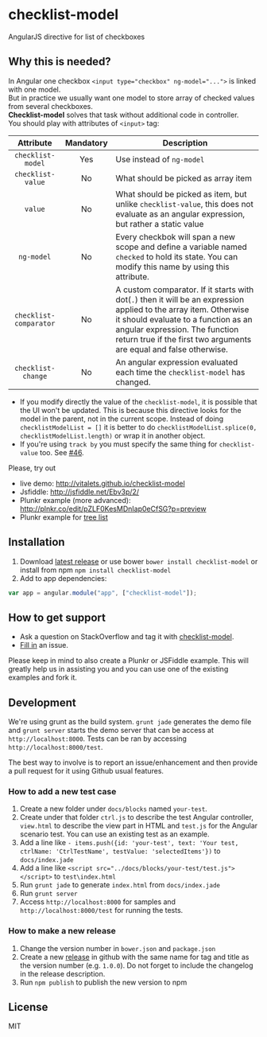# checklist-model
AngularJS directive for list of checkboxes

## Why this is needed?  
In Angular one checkbox `<input type="checkbox" ng-model="...">` is linked 
with one model.  
But in practice we usually want one model to store array of checked values 
from several checkboxes.  
**Checklist-model** solves that task without additional code in controller.   
You should play with attributes of `<input>` tag:
  
| Attribute          | Mandatory | Description                                   |
| :----------------: | :-------: | --------------------------------------------- |
| `checklist-model`  | Yes       | Use instead of `ng-model`                     |
| `checklist-value`  | No        | What should be picked as array item           |
| `value`            | No        | What should be picked as item, but unlike `checklist-value`, this does not evaluate as an angular expression, but rather a static value |
| `ng-model`         | No        | Every checkbok will span a new scope and define a variable named `checked` to hold its state. You can modify this name by using this attribute. |
| `checklist-comparator` | No   | A custom comparator. If it starts with dot(`.`) then it will be an expression applied to the array item. Otherwise it should evaluate to a function as an angular expression. The function return true if the first two arguments are equal and false otherwise. |
| `checklist-change` | No       | An angular expression evaluated each time the `checklist-model` has changed. |

* If you modify directly the value of the `checklist-model`, it is possible that the UI won't be updated. This is because this directive looks for the model in the parent, not in the current scope. Instead of doing `checklistModelList = []` it is better to do `checklistModelList.splice(0, checklistModelList.length)` or wrap it in another object.
* If you're using `track by` you must specify the same thing for `checklist-value` too. See [#46](https://github.com/vitalets/checklist-model/issues/46).

Please, try out
* live demo: http://vitalets.github.io/checklist-model
* Jsfiddle: http://jsfiddle.net/Ebv3p/2/  
* Plunkr example (more advanced): http://plnkr.co/edit/pZLF0KesMDnIap0eCfSG?p=preview
* Plunkr example for [tree list](http://plnkr.co/edit/QPLk98pCljp8dFtptSYz?p=preview)

## Installation
1. Download [latest release](https://github.com/vitalets/checklist-model/releases) or use bower `bower install checklist-model` or install from npm `npm install checklist-model`
2. Add to app dependencies:
````js
var app = angular.module("app", ["checklist-model"]);
````

## How to get support
* Ask a question on StackOverflow and tag it with [checklist-model](http://stackoverflow.com/questions/tagged/checklist-model).
* [Fill in](https://github.com/vitalets/checklist-model/issues/new) an issue.

Please keep in mind to also create a Plunkr or JSFiddle example. This will greatly help us in assisting you and you can use one of the existing examples and fork it.

## Development
We're using grunt as the build system. `grunt jade` generates the demo file and `grunt server` starts the demo server that can be access at `http://localhost:8000`. Tests can be ran by accessing `http://localhost:8000/test`.

The best way to involve is to report an issue/enhancement and then provide a pull request for it using Github usual features.

### How to add a new test case
1. Create a new folder under `docs/blocks` named `your-test`.
2. Create under that folder `ctrl.js` to describe the test Angular controller, `view.html` to describe the view part in HTML and `test.js` for the Angular scenario test. You can use an existing test as an example.
3. Add a line like `- items.push({id: 'your-test', text: 'Your test, ctrlName: 'CtrlTestName', testValue: 'selectedItems'})` to `docs/index.jade`
4. Add a line like `<script src="../docs/blocks/your-test/test.js"></script>` to `test\index.html`
5. Run `grunt jade` to generate `index.html` from `docs/index.jade`
6. Run `grunt server`
7. Access `http://localhost:8000` for samples and `http://localhost:8000/test` for running the tests.

### How to make a new release
1. Change the version number in `bower.json` and `package.json`
2. Create a new [release](https://github.com/vitalets/checklist-model/releases) in github with the same name for tag and title as the version number (e.g. `1.0.0`). Do not forget to include the changelog in the release description.
3. Run `npm publish` to publish the new version to npm

## License
MIT 
